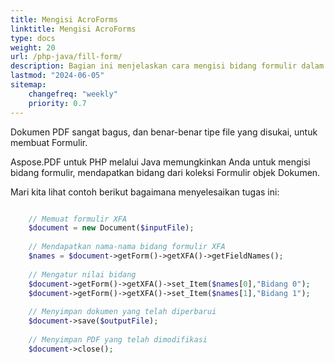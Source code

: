 ```yaml
---
title: Mengisi AcroForms
linktitle: Mengisi AcroForms
type: docs
weight: 20
url: /php-java/fill-form/
description: Bagian ini menjelaskan cara mengisi bidang formulir dalam dokumen PDF dengan Aspose.PDF untuk PHP melalui Java.
lastmod: "2024-06-05"
sitemap:
    changefreq: "weekly"
    priority: 0.7
---
```


Dokumen PDF sangat bagus, dan benar-benar tipe file yang disukai, untuk membuat Formulir.

Aspose.PDF untuk PHP melalui Java memungkinkan Anda untuk mengisi bidang formulir, mendapatkan bidang dari koleksi Formulir objek Dokumen.

Mari kita lihat contoh berikut bagaimana menyelesaikan tugas ini:

```php

    // Memuat formulir XFA
    $document = new Document($inputFile);
    
    // Mendapatkan nama-nama bidang formulir XFA
    $names = $document->getForm()->getXFA()->getFieldNames();
        
    // Mengatur nilai bidang        
    $document->getForm()->getXFA()->set_Item($names[0],"Bidang 0");
    $document->getForm()->getXFA()->set_Item($names[1],"Bidang 1");
        
    // Menyimpan dokumen yang telah diperbarui
    $document->save($outputFile);
    
    // Menyimpan PDF yang telah dimodifikasi    
    $document->close();
```